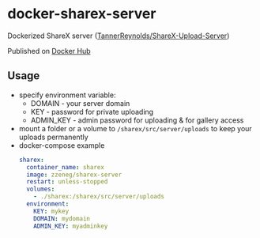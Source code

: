 # docker-sharex-server
Dockerized ShareX server ([TannerReynolds/ShareX-Upload-Server](https://github.com/TannerReynolds/ShareX-Upload-Server))

Published on [Docker Hub](https://hub.docker.com/r/zzeneg/sharex-server)

## Usage
- specify environment variable:
  - DOMAIN - your server domain
  - KEY - password for private uploading
  - ADMIN_KEY - admin password for uploading & for gallery access
- mount a folder or a volume to `/sharex/src/server/uploads` to keep your uploads permanently
- docker-compose example
  ```yaml
  sharex:
    container_name: sharex
    image: zzeneg/sharex-server
    restart: unless-stopped
    volumes:
      - ./sharex:/sharex/src/server/uploads
    environment:
      KEY: mykey
      DOMAIN: mydomain
      ADMIN_KEY: myadminkey
  ```
